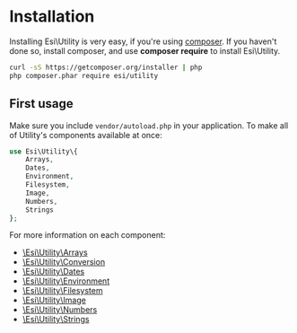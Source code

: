 # Installation

Installing Esi\Utility is very easy, if you're using [composer](http://getcomposer.com). 
If you haven't done so, install composer, and use **composer require** to install Esi\Utility.

```bash
curl -sS https://getcomposer.org/installer | php
php composer.phar require esi/utility
```

## First usage

Make sure you include `vendor/autoload.php` in your application. To make all of Utility's components available at once:

```php
use Esi\Utility\{
    Arrays,
    Dates,
    Environment,
    Filesystem,
    Image,
    Numbers,
    Strings
};
```

For more information on each component:

* [\Esi\Utility\Arrays](arrays.md)
* [\Esi\Utility\Conversion](conversion.md)
* [\Esi\Utility\Dates](dates.md)
* [\Esi\Utility\Environment](environment.md)
* [\Esi\Utility\Filesystem](filesystem.md)
* [\Esi\Utility\Image](image.md)
* [\Esi\Utility\Numbers](numbers.md)
* [\Esi\Utility\Strings](strings.md)
